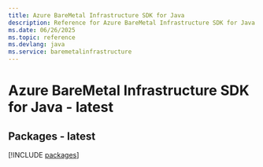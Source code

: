 ```yaml
---
title: Azure BareMetal Infrastructure SDK for Java
description: Reference for Azure BareMetal Infrastructure SDK for Java
ms.date: 06/26/2025
ms.topic: reference
ms.devlang: java
ms.service: baremetalinfrastructure
---
```

# Azure BareMetal Infrastructure SDK for Java - latest
## Packages - latest
[!INCLUDE [packages](baremetal-infrastructure-index.md)]